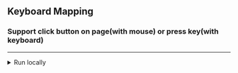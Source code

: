 ## Keyboard Mapping

### Support click button on page(with mouse) or press key(with keyboard)
***
<details><summary>Run locally</summary>

Install [PNPM](https://pnpm.io/installation)

Clone the repository and run the following command:

```
pnpm install
pnpm run dev
```

